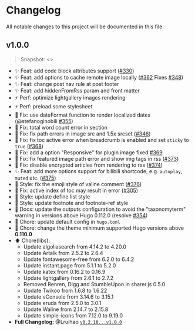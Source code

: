 # Changelog

All notable changes to this project will be documented in this file.
<!-- Releases see https://github.com/hugo-fixit/FixIt/releases -->

## v1.0.0

> Snapshot: <>

- :sparkles: Feat: add code block attributes support ([#330](https://github.com/hugo-fixit/FixIt/issues/330))
- :sparkles: Feat: add options to cache remote image locally ([#362](https://github.com/hugo-fixit/FixIt/pull/362) Fixes [#348](https://github.com/hugo-fixit/FixIt/issues/348))
- :sparkles: Feat: change post nav rule at post footer
- :sparkles: Feat: add hiddenFromRss param and front matter
- :zap: Perf: optimize lightgallery images rendering
- :zap: Perf: preload some stylesheet
- :bug: Fix: use dateFormat function to render localized dates (@stefanoginobili [#355](https://github.com/hugo-fixit/FixIt/pull/355))
- :bug: Fix: total word count error in section
- :bug: Fix: fix path errors in image src and 1.5x srcset ([#346](https://github.com/hugo-fixit/FixIt/issues/346))
- :bug: Fix: fix toc active error when breadcrumb is enabled and set `sticky` to `true` ([#368](https://github.com/hugo-fixit/FixIt/issues/368))
- :bug: Fix: add a option "Responsive" for plugin image fixed [#369](https://github.com/hugo-fixit/FixIt/issues/369)
- :bug: Fix: fix featured image path error and show img tags in rss ([#373](https://github.com/hugo-fixit/FixIt/issues/373))
- :bug: Fix: disable encrypted articles from rendering to rss ([#374](https://github.com/hugo-fixit/FixIt/issues/374))
- :sparkles: Feat: add more options support for bilibili shortcode, e.g. `autoplay`, `muted` etc. ([#375](https://github.com/hugo-fixit/FixIt/issues/375))
- :bug: Style: fix the emoji style of valine comment ([#376](https://github.com/hugo-fixit/FixIt/issues/376))
- :bug: Fix: active index of toc may result in error ([#305](https://github.com/hugo-fixit/FixIt/issues/305))
- :lipstick: Style: update define list style
- :lipstick: Style: update footnote and footnote-ref style
- :memo: Docs: update the outputs configuration to avoid the "taxonomyterm" warning in versions above Hugo 0.112.0 (resolve [#354](https://github.com/hugo-fixit/FixIt/issues/354))
- :wrench: Chore: update default config in `hugo.toml`
- :wrench: Chore: change the theme minimum supported Hugo versions above **0.110.0**
- :arrow_up: Chore(libs):
  - Update algoliasearch from 4.14.2 to 4.20.0
  - Update Artalk from 2.5.2 to 2.6.4
  - Update fontawesome-free from 6.2.0 to 6.4.2
  - Update instant.page from 5.1.1 to 5.2.0
  - Update katex from 0.16.2 to 0.16.9
  - Update lightgallery from 2.6.1 to 2.7.2
  - Removed Renren, Digg and StumbleUpon in sharer.js 0.5.0
  - Update Twikoo from 1.6.8 to 1.6.22
  - Update vConsole from 3.14.6 to 3.15.1
  - Update eruda from 2.5.0 to 3.0.1
  - Update Waline from 2.14.7 to 2.15.8
  - Update simple-icons from 7.12.0 to 9.19.0
- **Full Changelog:** @Lruihao [`v0.2.18...v1.0.0`](https://github.com/hugo-fixit/FixIt/compare/v0.2.18...v1.0.0)
